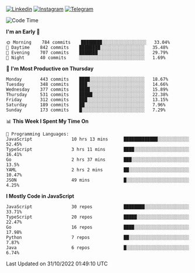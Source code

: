 [![Linkedin](https://img.shields.io/badge/-Archie-blue?style=flat-square&labelColor=gray&logo=Linkedin&logoColor=white&link=https://www.linkedin.com/in/archisdi)](https://www.linkedin.com/in/archisdi)
[![Instagram](https://img.shields.io/badge/-@archisdi-orange?style=flat-square&labelColor=gray&logo=Instagram&logoColor=white&link=https://www.instagram.com/archisdi)](https://www.instagram.com/archisdi)
[![Telegram](https://img.shields.io/badge/-aai-informational?style=flat-square&labelColor=gray&logo=telegram&logoColor=white&link=https://t.me/archisdi)](https://t.me/archisdi)

<!--START_SECTION:waka-->
![Code Time](http://img.shields.io/badge/Code%20Time-1%2C801%20hrs%2025%20mins-blue)

**I'm an Early 🐤** 

```text
🌞 Morning    784 commits    ████████░░░░░░░░░░░░░░░░░   33.04% 
🌆 Daytime    842 commits    ████████░░░░░░░░░░░░░░░░░   35.48% 
🌃 Evening    707 commits    ███████░░░░░░░░░░░░░░░░░░   29.79% 
🌙 Night      40 commits     ░░░░░░░░░░░░░░░░░░░░░░░░░   1.69%

```
📅 **I'm Most Productive on Thursday** 

```text
Monday       443 commits    ████░░░░░░░░░░░░░░░░░░░░░   18.67% 
Tuesday      348 commits    ███░░░░░░░░░░░░░░░░░░░░░░   14.66% 
Wednesday    377 commits    ████░░░░░░░░░░░░░░░░░░░░░   15.89% 
Thursday     531 commits    █████░░░░░░░░░░░░░░░░░░░░   22.38% 
Friday       312 commits    ███░░░░░░░░░░░░░░░░░░░░░░   13.15% 
Saturday     189 commits    ██░░░░░░░░░░░░░░░░░░░░░░░   7.96% 
Sunday       173 commits    █░░░░░░░░░░░░░░░░░░░░░░░░   7.29%

```


📊 **This Week I Spent My Time On** 

```text
💬 Programming Languages: 
JavaScript               10 hrs 13 mins      █████████████░░░░░░░░░░░░   52.45% 
TypeScript               3 hrs 11 mins       ████░░░░░░░░░░░░░░░░░░░░░   16.41% 
Go                       2 hrs 37 mins       ███░░░░░░░░░░░░░░░░░░░░░░   13.5% 
YAML                     2 hrs 2 mins        ██░░░░░░░░░░░░░░░░░░░░░░░   10.47% 
JSON                     49 mins             █░░░░░░░░░░░░░░░░░░░░░░░░   4.25%

```

**I Mostly Code in JavaScript** 

```text
JavaScript               30 repos            ████████░░░░░░░░░░░░░░░░░   33.71% 
TypeScript               20 repos            █████░░░░░░░░░░░░░░░░░░░░   22.47% 
Go                       16 repos            ████░░░░░░░░░░░░░░░░░░░░░   17.98% 
Python                   7 repos             ██░░░░░░░░░░░░░░░░░░░░░░░   7.87% 
Java                     6 repos             █░░░░░░░░░░░░░░░░░░░░░░░░   6.74%

```



 Last Updated on 31/10/2022 01:49:10 UTC
<!--END_SECTION:waka-->